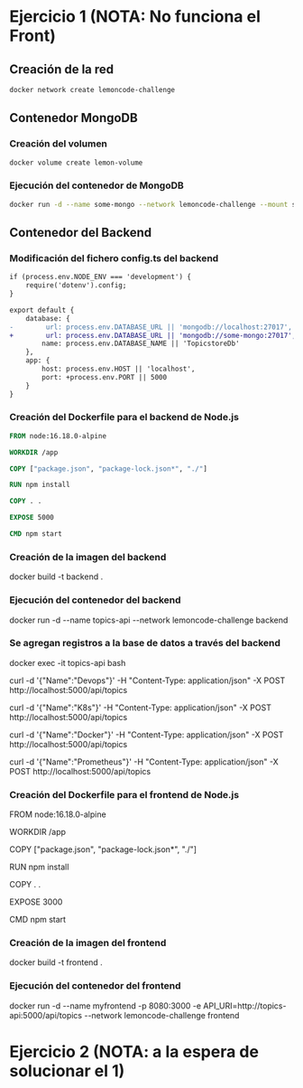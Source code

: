 # Ejercicio 1 (NOTA: No funciona el Front)
## Creación de la red
```bash
docker network create lemoncode-challenge
```
## Contenedor MongoDB

### Creación del volumen
```bash
docker volume create lemon-volume
```
### Ejecución del contenedor de MongoDB
```bash
docker run -d --name some-mongo --network lemoncode-challenge --mount source=lemon-volume,target=/data/db mongo
```
## Contenedor del Backend

### Modificación del fichero config.ts del backend
```diff
if (process.env.NODE_ENV === 'development') {
    require('dotenv').config;
}

export default {
    database: {
-        url: process.env.DATABASE_URL || 'mongodb://localhost:27017',
+        url: process.env.DATABASE_URL || 'mongodb://some-mongo:27017',
        name: process.env.DATABASE_NAME || 'TopicstoreDb'
    },
    app: {
        host: process.env.HOST || 'localhost',
        port: +process.env.PORT || 5000
    }
}
```
### Creación del Dockerfile para el backend de Node.js
```Dockerfile
FROM node:16.18.0-alpine

WORKDIR /app

COPY ["package.json", "package-lock.json*", "./"]

RUN npm install

COPY . .

EXPOSE 5000

CMD npm start
```
### Creación de la imagen del backend
docker build -t backend .

### Ejecución del contenedor del backend
docker run -d --name topics-api --network lemoncode-challenge backend

### Se agregan registros a la base de datos a través del backend
docker exec -it topics-api bash

curl -d '{"Name":"Devops"}' -H "Content-Type: application/json" -X POST http://localhost:5000/api/topics

curl -d '{"Name":"K8s"}' -H "Content-Type: application/json" -X POST http://localhost:5000/api/topics

curl -d '{"Name":"Docker"}' -H "Content-Type: application/json" -X POST http://localhost:5000/api/topics

curl -d '{"Name":"Prometheus"}' -H "Content-Type: application/json" -X POST http://localhost:5000/api/topics

### Creación del Dockerfile para el frontend de Node.js
FROM node:16.18.0-alpine

WORKDIR /app

COPY ["package.json", "package-lock.json*", "./"]

RUN npm install

COPY . .

EXPOSE 3000

CMD npm start

### Creación de la imagen del frontend
docker build -t frontend .

### Ejecución del contenedor del frontend
docker run -d --name myfrontend  -p 8080:3000 -e API_URI=http://topics-api:5000/api/topics --network lemoncode-challenge frontend

# Ejercicio 2 (NOTA: a la espera de solucionar el 1)